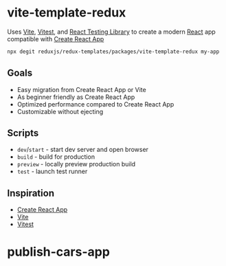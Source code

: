 # vite-template-redux

Uses [Vite](https://vitejs.dev/), [Vitest](https://vitest.dev/), and [React Testing Library](https://github.com/testing-library/react-testing-library) to create a modern [React](https://react.dev/) app compatible with [Create React App](https://create-react-app.dev/)

```sh
npx degit reduxjs/redux-templates/packages/vite-template-redux my-app
```

## Goals

- Easy migration from Create React App or Vite
- As beginner friendly as Create React App
- Optimized performance compared to Create React App
- Customizable without ejecting

## Scripts

- `dev`/`start` - start dev server and open browser
- `build` - build for production
- `preview` - locally preview production build
- `test` - launch test runner

## Inspiration

- [Create React App](https://github.com/facebook/create-react-app/tree/main/packages/cra-template)
- [Vite](https://github.com/vitejs/vite/tree/main/packages/create-vite/template-react)
- [Vitest](https://github.com/vitest-dev/vitest/tree/main/examples/react-testing-lib)
# publish-cars-app
